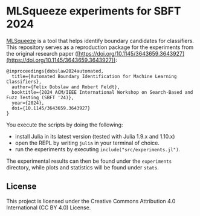 # MLSqueeze experiments for SBFT 2024

[MLSqueeze](https://github.com/feldob/MLSqueeze) is a tool that helps identify boundary candidates for classifiers. This repository serves as a reproduction package for the experiments from the original research paper ([https://doi.org/10.1145/3643659.3643927](https://doi.org/10.1145/3643659.3643927)):

```
@inproceedings{dobslaw2024automated,
  title={Automated Boundary Identification for Machine Learning Classifiers},
  author={Felix Dobslaw and Robert Feldt},
  booktitle={2024 ACM/IEEE International Workshop on Search-Based and Fuzz Testing (SBFT '24)},
  year={2024},
  doi={10.1145/3643659.3643927}
}
```

You execute the scripts by doing the following:

- install Julia in its latest version (tested with Julia 1.9.x and 1.10.x)
- open the REPL by writing `julia` in your terminal of choice.
- run the experiments by executing `include("src/experiments.jl")`.

The experimental results can then be found under the `experiments` directory, while plots and statistics will be found under `stats`.

## License

This project is licensed under the Creative Commons Attribution 4.0 International (CC BY 4.0) License.